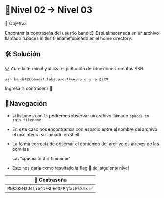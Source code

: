 # 🧩Nivel 02 → Nivel 03

🎯 Objetivo

Encontrar la contraseña del usuario bandit3. Está almacenada en un archivo llamado “spaces in this filename”ubicado en el home directory.

## 🛠️ Solución

💻 Abre tu terminal y utiliza el protocolo de conexiones remotas SSH.

  `ssh bandit2@bandit.labs.overthewire.org -p 2220`

Ingresa la contraseña 🚩

## 🧭Navegación

- si listamos con <code>ls</code> podremos observar un archivo llamado <code>spaces in this filename</code>
- En este caso nos encontramos con espacio entre el nombre del archivo el cual afecta su llamado en shell
- La forma correcta de observar el contenido del archivo es atreves de las comillas
    
    cat "spaces in this filename"
    
- Esto nos daria como resultado la flag 🚩 del siguiente nivel

<div align="center">

| 🔐 Contraseña |
|:-------------:|
| `MNk8KNH3Usiio41PRUEoDFPqfxLPlSmx` ✅ |

</div>
